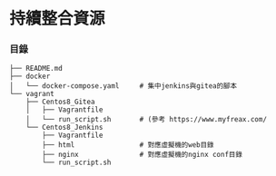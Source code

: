 # 持續整合資源

### 目錄

    ├── README.md
    ├── docker
    │   └── docker-compose.yaml     # 集中jenkins與gitea的腳本
    └── vagrant
        ├── Centos8_Gitea
        │   ├── Vagrantfile
        │   └── run_script.sh       # (參考 https://www.myfreax.com/
        └── Centos8_Jenkins
            ├── Vagrantfile
            ├── html                # 對應虛擬機的web目錄
            ├── nginx               # 對應虛擬機的nginx conf目錄
            └── run_script.sh